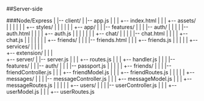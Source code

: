 ##Server-side

###Node/Express
  |
  |-- client/
  |       |-- app.js
  |       |
  |       +-- index.html
  |       |
  |       +-- assets/
  |       |       |
  |       |
  |       +-- styles/
  |       |       |
  |       |
  |       +-- app/
  |       |    |-- features/
  |       |    |        |-- auth/
  |       |    |        |     |-- auth.html
  |       |    |        |     +-- auth.js
  |       |    |        |
  |       |    |        +-- chat/
  |       |    |        |     |-- chat.html
  |       |    |        |     +-- chat.js
  |       |    |        |
  |       |    |        +-- friends/
  |       |    |              |-- friends.html
  |       |    |              +-- friends.js
  |       |    |
  |       |    +-- services/
  |       |             |
  |       
  +-- extension/
  |       |
  |       
  +-- server/
  |       |-- server.js
  |       |
  |       +-- routes.js
  |       |
  |       +-- handler.js
  |       |
  |       |-- features/
  |       |         |-- auth/
  |       |         |     |-- passport.js
  |       |         |
  |       |         +-- friends/
  |       |         |     |-- friendController.js
  |       |         |     +-- friendModel.js
  |       |         |     +-- friendRoutes.js
  |       |         |
  |       |         +-- messages/
  |       |         |     |-- messageController.js
  |       |         |     +-- messageModel.js
  |       |         |     +-- messageRoutes.js
  |       |         |
  |       |         +-- users/
  |       |         |     |-- userController.js
  |       |         |     +-- userModel.js
  |       |         |     +-- userRoutes.js



